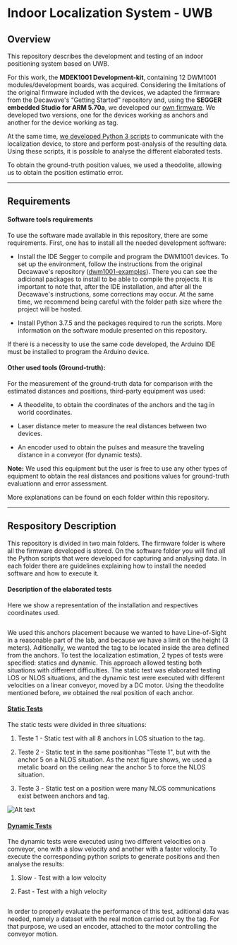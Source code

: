 # Indoor Localization System - UWB

## Overview

This repository describes the development and testing of an indoor positioning system based on UWB.

For this work, the **MDEK1001 Development-kit**, containing 12 DWM1001 modules/development boards, was acquired. Considering the limitations of the original firmware included with the devices, we adapted the firmware from the Decawave's “Getting Started” repository and, using the **SEGGER embedded Studio for ARM 5.70a**, we developed our [own firmware](https://github.com/ipleiria-robotics/indoor_positioning_uwb/tree/main/firmware/). We developed two versions, one for the devices working as anchors and another for the device working as tag.

At the same time, [we developed Python 3 scripts](https://github.com/ipleiria-robotics/indoor_positioning_uwb/tree/main/software#-indoor-localization-system---uwb---software-folder) to communicate with the localization device, to store and perform post-analysis of the resulting data. Using these scripts, it is possible to analyse the different elaborated tests.

To obtain the ground-truth position values, we used a theodolite, allowing us to obtain the position estimatio error.

***

## Requirements

#### Software tools requirements

To use the software made available in this repository, there are some requirements. First, one has to install all the needed development software:

- Install the IDE Segger to compile and program the DWM1001 devices. To set up the environment, follow the instructions from the original Decawave's repository ([dwm1001-examples](https://github.com/Decawave/dwm1001-examples)). There you can see the adicional packages to install to be able to compile the projects. It is important to note that, after the IDE installation, and after all the Decawave's instructions, some corrections may occur. At the same time, we recommend being careful with the folder path size where the project will be hosted.

- Install Python 3.7.5 and the packages required to run the scripts. More information on the software module presented on this repository.

If there is a necessity to use the same code developed, the Arduino IDE must be installed to program the Arduino device.

#### Other used tools (Ground-truth):

For the measurement of the ground-truth data for comparison with the estimated distances and positions, third-party equipment was used:

- A theodelite, to obtain the coordinates of the anchors and the tag in world coordinates.

- Laser distance meter to measure the real distances between two devices.

- An encoder used to obtain the pulses and measure the traveling distance in a conveyor (for dynamic tests).

**Note:** We used this equipment but the user is free to use any other types of equipment to obtain the real distances and positions values for ground-truth evaluationn and error assessment.

More explanations can be found on each folder within this repository.

***

## Respository Description

This repository is divided in two main folders. The firmware folder is where all the firmware developed is stored. On the software folder you will find all the Python scripts that were developed for capturing and analysing data. In each folder there are guidelines explaining how to install the needed software and how to execute it.

#### Description of  the elaborated tests

Here we show a representation of the installation and respectives coordinates used.

<img title="" src="https://github.com/ipleiria-robotics/indoor_positioning_uwb/blob/main/img/sala_info.jpg" alt="">

We used this anchors placement because we wanted to have Line-of-Sight in a reasonable part of the lab, and because we have a limit on the height (3 meters). Aditionally, we wanted the tag to be located inside the area defined from the anchors. To test the localization estimation, 2 types of tests were specified: statics and dynamic. This approach allowed testing both situations with different difficulties. The static test was elaborated testing LOS or NLOS situations, and the dynamic test were executed with different velocities on a linear conveyor, moved by a DC motor. Using the theodolite mentioned before, we obtained the real position of each anchor.

#### [Static Tests](https://github.com/ipleiria-robotics/indoor_positioning_uwb/tree/main/software/static_test)

The static tests were divided in three situations:

1. Teste 1 - Static test with all 8 anchors in LOS situation to the tag.

2. Teste 2 - Static test in the same positionhas "Teste 1", but with the anchor 5 on a NLOS situation. As the next figure shows, we used a metalic board on the ceiling near the anchor 5 to force the NLOS situation.

3. Teste 3 - Static test on a position were many NLOS communications exist between anchors and tag.

<img title="Optional title" src="https://github.com/ipleiria-robotics/indoor_positioning_uwb/blob/main/img/static.png" alt="Alt text">

#### [Dynamic Tests](https://github.com/ipleiria-robotics/indoor_positioning_uwb/tree/main/software/movement_test)

The dynamic tests were executed using two different velocities on a conveyor, one with a slow velocity and another with a faster velocity. To execute the corresponding python scripts to generate positions and then analyse the results:

1. Slow - Test with a low velocity

2. Fast - Test with a high velocity

<img title="" src="https://github.com/ipleiria-robotics/indoor_positioning_uwb/blob/main/img/movimento1.jpg" alt="">

In order to properly evaluate the performance of this test, aditional data was needed, namely a dataset with the real motion carried out by the tag. For that purpose, we used an encoder, attached to the motor controlling the conveyor motion.
